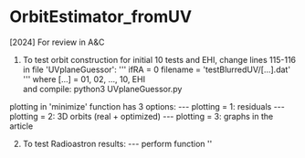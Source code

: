 # OrbitEstimator_fromUV
[2024] For review in A&amp;C

1) To test orbit construction for initial 10 tests and EHI, change lines 115-116 in file 'UVplaneGuessor':
'''
  ifRA = 0
  filename = 'testBlurredUV/[...].dat'
'''
where [...] = 01, 02, ..., 10, EHI    
and compile:
  python3 UVplaneGuessor.py

plotting in 'minimize' function has 3 options:
--- plotting = 1: residuals
--- plotting = 2: 3D orbits (real + optimized)
--- plotting = 3: graphs in the article

2) To test Radioastron results:
--- perform function ''
